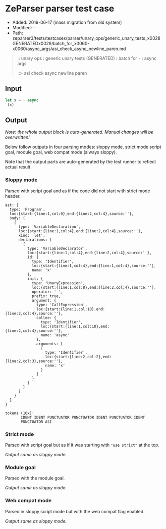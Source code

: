 # ZeParser parser test case

- Added: 2019-06-17 (mass migration from old system)
- Modified: -
- Path: zeparser3/tests/testcases/parser/unary_ops/generic_unary_tests_x0028GENERATEDx0029/batch_for_x0060-x0060/async_args/asi_check_async_newline_paren.md

> :: unary ops : generic unary tests (GENERATED) : batch for `-` : async args
>
> ::> asi check async newline paren

## Input

`````js
let x = - async 
 (x)
`````

## Output

_Note: the whole output block is auto-generated. Manual changes will be overwritten!_

Below follow outputs in four parsing modes: sloppy mode, strict mode script goal, module goal, web compat mode (always sloppy).

Note that the output parts are auto-generated by the test runner to reflect actual result.

### Sloppy mode

Parsed with script goal and as if the code did not start with strict mode header.

`````
ast: {
  type: 'Program',
  loc:{start:{line:1,col:0},end:{line:2,col:4},source:''},
  body: [
    {
      type: 'VariableDeclaration',
      loc:{start:{line:1,col:4},end:{line:2,col:4},source:''},
      kind: 'let',
      declarations: [
        {
          type: 'VariableDeclarator',
          loc:{start:{line:1,col:4},end:{line:2,col:4},source:''},
          id: {
            type: 'Identifier',
            loc:{start:{line:1,col:4},end:{line:1,col:4},source:''},
            name: 'x'
          },
          init: {
            type: 'UnaryExpression',
            loc:{start:{line:1,col:8},end:{line:2,col:4},source:''},
            operator: '-',
            prefix: true,
            argument: {
              type: 'CallExpression',
              loc:{start:{line:1,col:10},end:{line:2,col:4},source:''},
              callee: {
                type: 'Identifier',
                loc:{start:{line:1,col:10},end:{line:2,col:4},source:''},
                name: 'async'
              },
              arguments: [
                {
                  type: 'Identifier',
                  loc:{start:{line:2,col:2},end:{line:2,col:3},source:''},
                  name: 'x'
                }
              ]
            }
          }
        }
      ]
    }
  ]
}

tokens (10x):
       IDENT IDENT PUNCTUATOR PUNCTUATOR IDENT PUNCTUATOR IDENT
       PUNCTUATOR ASI
`````

### Strict mode

Parsed with script goal but as if it was starting with `"use strict"` at the top.

_Output same as sloppy mode._

### Module goal

Parsed with the module goal.

_Output same as sloppy mode._

### Web compat mode

Parsed in sloppy script mode but with the web compat flag enabled.

_Output same as sloppy mode._
